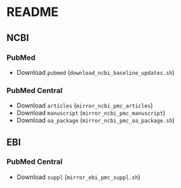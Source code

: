 # README

## NCBI

### PubMed

- Download `pubmed` (`download_ncbi_baseline_updates.sh`)

### PubMed Central

- Download `articles` (`mirror_ncbi_pmc_articles`)
- Download `manuscript` (`mirror_ncbi_pmc_manuscript`)
- Download `oa_package` (`mirror_ncbi_pmc_oa_package.sh`)

## EBI

### PubMed Central

- Download `suppl` (`mirror_ebi_pmc_suppl.sh`)
